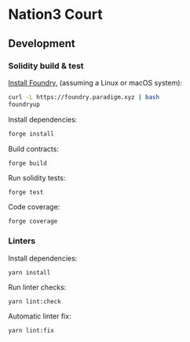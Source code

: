 # Nation3 Court

## Development

### Solidity build & test

[Install Foundry](https://book.getfoundry.sh/getting-started/installation.html), (assuming a Linux or macOS system):
```bash
curl -L https://foundry.paradigm.xyz | bash
foundryup
```

Install dependencies:
```bash
forge install
```

Build contracts:
```bash
forge build
```

Run solidity tests:
```
forge test
```

Code coverage:
```
forge coverage
```

### Linters

Install dependencies:
```
yarn install
```

Run linter checks:
```
yarn lint:check
```

Automatic linter fix:
```
yarn lint:fix
```
